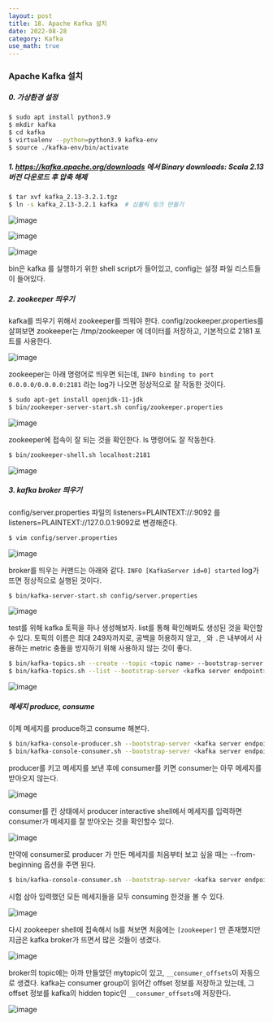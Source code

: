 ```yaml
---
layout: post
title: 18. Apache Kafka 설치
date: 2022-08-28
category: Kafka
use_math: true
---
```


### Apache Kafka 설치


##### 0. 가상환경 설정

```bash
$ sudo apt install python3.9
$ mkdir kafka
$ cd kafka
$ virtualenv --python=python3.9 kafka-env
$ source ./kafka-env/bin/activate
```


##### 1. https://kafka.apache.org/downloads 에서 Binary downloads: Scala 2.13 버전 다운로드 후 압축 해제

```bash
$ tar xvf kafka_2.13-3.2.1.tgz
$ ln -s kafka_2.13-3.2.1 kafka  # 심볼릭 링크 만들기
```
![image](https://user-images.githubusercontent.com/61526722/190840801-24e5d9f5-4551-4147-8bf3-4763184037f5.png)

![image](https://user-images.githubusercontent.com/61526722/190840780-50ae10ca-6d80-434f-b8ca-9ac3a189b684.png)

![image](https://user-images.githubusercontent.com/61526722/190840829-56cffe9a-b05c-4496-9911-5ea6a7bd806a.png)

bin은 kafka 를 실행하기 위한 shell script가 들어있고, config는 설정 파일 리스트들이 들어있다. 



##### 2. zookeeper 띄우기

kafka를 띄우기 위해서 zookeeper를 띄워야 한다. config/zookeeper.properties를 살펴보면 zookeeper는 /tmp/zookeeper 에 데이터를 저장하고, 기본적으로 2181 포트를 사용한다. 

![image](https://user-images.githubusercontent.com/61526722/190840879-45cd0607-9051-47e2-8f85-5ff5269f2374.png)

zookeeper는 아래 명령어로 띄우면 되는데, `INFO binding to port 0.0.0.0/0.0.0.0:2181` 라는 log가 나오면 정상적으로 잘 작동한 것이다. 

```bash
$ sudo apt-get install openjdk-11-jdk
$ bin/zookeeper-server-start.sh config/zookeeper.properties
```

![image](https://user-images.githubusercontent.com/61526722/190841392-0be8ff02-707f-4514-9680-e6ac982fa449.png)

zookeeper에 접속이 잘 되는 것을 확인한다. ls 명령어도 잘 작동한다. 

```bash
$ bin/zookeeper-shell.sh localhost:2181
```

![image](https://user-images.githubusercontent.com/61526722/190841501-7257deeb-1696-45b5-a408-a851071ec32c.png)



##### 3. kafka broker 띄우기

config/server.properties 파일의 listeners=PLAINTEXT://:9092 를 listeners=PLAINTEXT://127.0.0.1:9092로 변경해준다. 

```bash
$ vim config/server.properties
```

![image](https://user-images.githubusercontent.com/61526722/190841588-7b2652e3-149d-459d-9539-5326428c3bed.png)


broker를 띄우는 커맨드는 아래와 같다. `INFO [KafkaServer id=0] started` log가 뜨면 정상적으로 실행된 것이다. 


```bash
$ bin/kafka-server-start.sh config/server.properties
```

![image](https://user-images.githubusercontent.com/61526722/190841648-576b3f28-b9e3-4f15-9f50-8146df528a66.png)

test를 위해 kafka 토픽을 하나 생성해보자. list를 통해 확인해봐도 생성된 것을 확인할 수 있다. 토픽의 이름은 최대 249자까지로, 공백을 허용하지 않고, `_`와 `.`은 내부에서 사용하는 metric 충돌을 방지하기 위해 사용하지 않는 것이 좋다. 

```bash
$ bin/kafka-topics.sh --create --topic <topic name> --bootstrap-server <kafka server endpoint> 
$ bin/kafka-topics.sh --list --bootstrap-server <kafka server endpoint> 
```

![image](https://user-images.githubusercontent.com/61526722/190841819-5722c9de-0275-44d8-bfe1-d8ebdd1586d7.png)


##### 메세지 produce, consume 

이제 메세지를 produce하고 consume 해본다. 

```bash
$ bin/kafka-console-producer.sh --bootstrap-server <kafka server endpoint> --topic <topic name>  # producer interactive shell 
$ bin/kafka-console-consumer.sh --bootstrap-server <kafka server endpoint> --topic <topic name>  # consumer interactive shell 
```
producer를 키고 메세지를 보낸 후에 consumer를 키면 consumer는 아무 메세지를 받아오지 않는다. 

![image](https://user-images.githubusercontent.com/61526722/190842120-a0cb28b1-c60c-492e-9cbf-fefde56baa12.png)

consumer를 킨 상태에서 producer interactive shell에서 메세지를 입력하면 consumer가 메세지를 잘 받아오는 것을 확인할수 있다. 

![image](https://user-images.githubusercontent.com/61526722/190842145-62443706-ccdd-4f87-9822-099cba9c02f0.png)

만약에 consumer로 producer 가 만든 메세지를 처음부터 보고 싶을 때는 --from-beginning 옵션을 주면 된다. 

```bash
$ bin/kafka-console-consumer.sh --bootstrap-server <kafka server endpoint> --topic <topic name> --from-beginning
```

시험 삼아 입력했던 모든 메세지들을 모두 consuming 한것을 볼 수 있다. 

![image](https://user-images.githubusercontent.com/61526722/190842233-7b5d18f8-4ffd-4f90-9d9e-5a919341bbca.png)

다시 zookeeper shell에 접속해서 ls를 쳐보면 처음에는 `[zookeeper]` 만 존재했지만 지금은 kafka broker가 뜨면서 많은 것들이 생겼다.  

![image](https://user-images.githubusercontent.com/61526722/190842343-934b9f6e-2033-4006-a0b5-949350e029df.png)

broker의 topic에는 아까 만들었던 mytopic이 있고, `__consumer_offsets`이 자동으로 생겼다. kafka는 consumer group이 읽어간 offset 정보를 저장하고 있는데, 그 offset 정보를 kafka의 hidden topic인 `__consumer_offsets`에 저장한다. 

![image](https://user-images.githubusercontent.com/61526722/190842394-7b609c21-15d3-4e20-824b-685010bdcb89.png)



